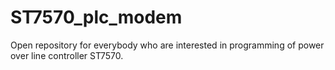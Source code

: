 ST7570_plc_modem
================

Open repository for everybody who are interested in programming of power over line controller ST7570.
